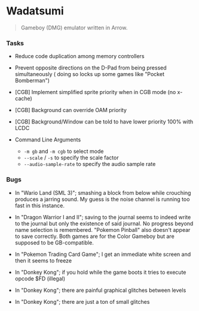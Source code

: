 # Wadatsumi
> Gameboy (DMG) emulator written in Arrow.

### Tasks

 - Reduce code duplication among memory controllers

 - Prevent opposite directions on the D-Pad from being pressed simultaneously (
   doing so locks up some games like "Pocket Bomberman")

 - [CGB] Implement simplified sprite priority when in CGB mode (no x-cache)

 - [CGB] Background can override OAM priority
 - [CGB] Background/Window can be told to have lower priority 100% with LCDC

 - Command Line Arguments
    - `-m gb` and `-m cgb` to select mode
    - `--scale` / `-s` to specify the scale factor
    - `--audio-sample-rate` to specify the audio sample rate

### Bugs

 - In "Wario Land (SML 3)"; smashing a block from below while crouching
   produces a jarring sound. My guess is the noise channel is running too fast
   in this instance.

 - In "Dragon Warrior I and II"; saving to the journal seems to indeed write to
   the journal but only the existence of said journal. No progress beyond name
   selection is remembered. "Pokemon Pinball" also doesn't appear to save
   correctly. Both games are for the Color Gameboy but are supposed to be
   GB-compatible.

 - In "Pokemon Trading Card Game"; I get an immediate white screen and then
   it seems to freeze

 - In "Donkey Kong"; if you hold <START> while the game boots it tries to
   execute opcode $FD (illegal)

 - In "Donkey Kong"; there are painful graphical glitches between levels

 - In "Donkey Kong"; there are just a ton of small glitches
